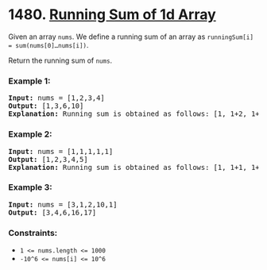 # 1480. [Running Sum of 1d Array](https://leetcode.com/problems/find-pivot-index/)

Given an array `nums`. We define a running sum of an array as `runningSum[i] = sum(nums[0]…nums[i])`.

Return the running sum of `nums`.

### Example 1:

<pre>
<strong>Input:</strong> nums = [1,2,3,4]
<strong>Output:</strong> [1,3,6,10]
<strong>Explanation:</strong> Running sum is obtained as follows: [1, 1+2, 1+2+3, 1+2+3+4].
</pre>

### Example 2:

<pre>
<strong>Input:</strong> nums = [1,1,1,1,1]
<strong>Output:</strong> [1,2,3,4,5]
<strong>Explanation:</strong> Running sum is obtained as follows: [1, 1+1, 1+1+1, 1+1+1+1, 1+1+1+1+1].
</pre>

### Example 3:

<pre>
<strong>Input:</strong> nums = [3,1,2,10,1]
<strong>Output:</strong> [3,4,6,16,17]
</pre>

### Constraints:

- `1 <= nums.length <= 1000`
- `-10^6 <= nums[i] <= 10^6`
